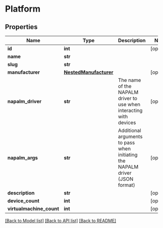 # Platform

## Properties
Name | Type | Description | Notes
------------ | ------------- | ------------- | -------------
**id** | **int** |  | [optional] 
**name** | **str** |  | 
**slug** | **str** |  | 
**manufacturer** | [**NestedManufacturer**](NestedManufacturer.md) |  | [optional] 
**napalm_driver** | **str** | The name of the NAPALM driver to use when interacting with devices | [optional] 
**napalm_args** | **str** | Additional arguments to pass when initiating the NAPALM driver (JSON format) | [optional] 
**description** | **str** |  | [optional] 
**device_count** | **int** |  | [optional] 
**virtualmachine_count** | **int** |  | [optional] 

[[Back to Model list]](../README.md#documentation-for-models) [[Back to API list]](../README.md#documentation-for-api-endpoints) [[Back to README]](../README.md)


